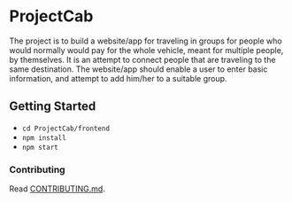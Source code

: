 # ProjectCab

The project is to build a website/app for traveling in groups for people who would normally would pay for the whole vehicle, meant for multiple people, by themselves. It is an attempt to connect people that are traveling to the same destination.  The website/app should enable a user to enter basic information, and attempt to add him/her to a suitable group.

## Getting Started 

* ```cd ProjectCab/frontend```
* ```npm install```
* ```npm start```

### Contributing

Read [CONTRIBUTING.md](CONTRIBUTING.md).
